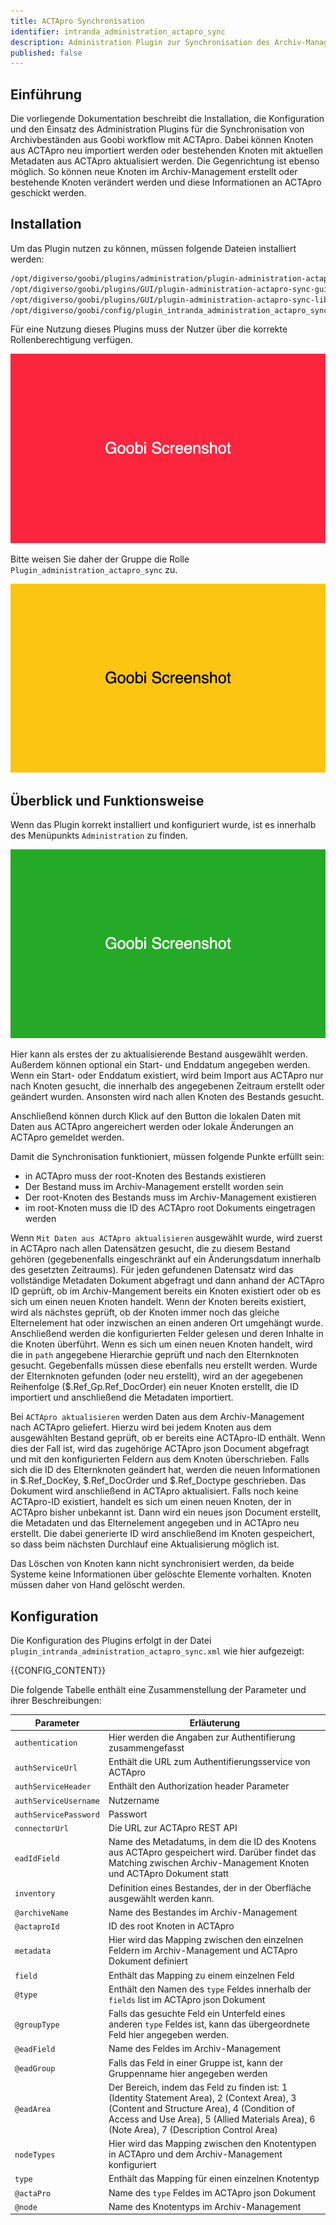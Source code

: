 ```yaml
---
title: ACTApro Synchronisation
identifier: intranda_administration_actapro_sync
description: Administration Plugin zur Synchronisation des Archiv-Managements mit ACTApro
published: false
---
```


## Einführung
Die vorliegende Dokumentation beschreibt die Installation, die Konfiguration und den Einsatz des Administration Plugins für die Synchronisation von Archivbeständen aus Goobi workflow mit ACTApro. Dabei können Knoten aus ACTApro neu importiert werden oder bestehenden Knoten mit aktuellen Metadaten aus ACTApro aktualisiert werden. Die Gegenrichtung ist ebenso möglich. So können neue Knoten im Archiv-Management erstellt oder bestehende Knoten verändert werden und diese Informationen an ACTApro geschickt werden.


## Installation
Um das Plugin nutzen zu können, müssen folgende Dateien installiert werden:

```bash
/opt/digiverso/goobi/plugins/administration/plugin-administration-actapro-sync-base.jar
/opt/digiverso/goobi/plugins/GUI/plugin-administration-actapro-sync-gui.jar
/opt/digiverso/goobi/plugins/GUI/plugin-administration-actapro-sync-lib.jar
/opt/digiverso/goobi/config/plugin_intranda_administration_actapro_sync.xml
```

Für eine Nutzung dieses Plugins muss der Nutzer über die korrekte Rollenberechtigung verfügen.

![Ohne korrekte Berechtigung ist das Plugin nicht nutzbar](screen1_de.png)

Bitte weisen Sie daher der Gruppe die Rolle `Plugin_administration_actapro_sync` zu.

![Korrekt zugewiesene Rolle für die Nutzer](screen2_de.png)


## Überblick und Funktionsweise
Wenn das Plugin korrekt installiert und konfiguriert wurde, ist es innerhalb des Menüpunkts `Administration` zu finden.

![Nutzeroberfläche des Plugins](screen3_de.png)


Hier kann als erstes der zu aktualisierende Bestand ausgewählt werden. Außerdem können optional ein Start- und Enddatum angegeben werden. Wenn ein Start- oder Enddatum existiert, wird beim Import aus ACTApro nur nach Knoten gesucht, die innerhalb des angegebenen Zeitraum erstellt oder geändert wurden. Ansonsten wird nach allen Knoten des Bestands gesucht.

Anschließend können durch Klick auf den Button die lokalen Daten mit Daten aus ACTApro angereichert werden oder lokale Änderungen an ACTApro gemeldet werden.

Damit die Synchronisation funktioniert, müssen folgende Punkte erfüllt sein:

* in ACTApro muss der root-Knoten des Bestands existieren
* Der Bestand muss im Archiv-Management erstellt worden sein
* Der root-Knoten des Bestands muss im Archiv-Management existieren
* im root-Knoten muss die ID des ACTApro root Dokuments eingetragen werden 

Wenn `Mit Daten aus ACTApro aktualisieren` ausgewählt wurde, wird zuerst in ACTApro nach allen Datensätzen gesucht, die zu diesem Bestand gehören (gegebenenfalls eingeschränkt auf ein Änderungsdatum innerhalb des gesetzten Zeitraums). Für jeden gefundenen Datensatz wird das vollständige Metadaten Dokument abgefragt und dann anhand der ACTApro ID geprüft, ob im Archiv-Mangement bereits ein Knoten existiert oder ob es sich um einen neuen Knoten handelt. Wenn der Knoten bereits existiert, wird als nächstes geprüft, ob der Knoten immer noch das gleiche Elternelement hat oder inzwischen an einen anderen Ort umgehängt wurde. Anschließend werden die konfigurierten Felder gelesen und deren Inhalte in die Knoten überführt.
Wenn es sich um einen neuen Knoten handelt, wird die in `path` angegebene Hierarchie geprüft und nach den Elternknoten gesucht. Gegebenfalls müssen diese ebenfalls neu erstellt werden. Wurde der Elternknoten gefunden (oder neu erstellt), wird an der agegebenen Reihenfolge ($.Ref_Gp.Ref_DocOrder) ein neuer Knoten erstellt, die ID importiert und anschließend die Metadaten importiert.

Bei `ACTApro aktualisieren` werden Daten aus dem Archiv-Management nach ACTApro geliefert. Hierzu wird bei jedem Knoten aus dem ausgewählten Bestand geprüft, ob er bereits eine ACTApro-ID enthält. Wenn dies der Fall ist, wird das zugehörige ACTApro json Document abgefragt und mit den konfigurierten Feldern aus dem Knoten überschrieben. Falls sich die ID des Elternknoten geändert hat, werden die neuen Informationen in $.Ref_DocKey, $.Ref_DocOrder und $.Ref_Doctype geschrieben. Das Dokument wird anschließend in ACTApro aktualisiert.
Falls noch keine ACTApro-ID existiert, handelt es sich um einen neuen Knoten, der in ACTApro bisher unbekannt ist. Dann wird ein neues json Document erstellt, die Metadaten und das Elternelement angegeben und in ACTApro neu erstellt. Die dabei generierte ID wird anschließend im Knoten gespeichert, so dass beim nächsten Durchlauf eine Aktualisierung möglich ist. 

Das Löschen von Knoten kann nicht synchronisiert werden, da beide Systeme keine Informationen über gelöschte Elemente vorhalten. Knoten müssen daher von Hand gelöscht werden.

## Konfiguration
Die Konfiguration des Plugins erfolgt in der Datei `plugin_intranda_administration_actapro_sync.xml` wie hier aufgezeigt:

{{CONFIG_CONTENT}}

Die folgende Tabelle enthält eine Zusammenstellung der Parameter und ihrer Beschreibungen:

Parameter               | Erläuterung
------------------------|------------------------------------
`authentication`        | Hier werden die Angaben zur Authentifierung zusammengefasst
`authServiceUrl`        | Enthält die URL zum Authentifierungsservice von ACTApro
`authServiceHeader`     | Enthält den Authorization header Parameter
`authServiceUsername`   | Nutzername
`authServicePassword`   | Passwort
`connectorUrl`          | Die URL zur ACTApro REST API 
`eadIdField`            | Name des Metadatums, in dem die ID des Knotens aus ACTApro gespeichert wird. Darüber findet das Matching zwischen Archiv-Management Knoten und ACTApro Dokument statt
`inventory`             | Definition eines Bestandes, der in der Oberfläche ausgewählt werden kann.
`@archiveName`          | Name des Bestandes im Archiv-Management
`@actaproId`            | ID des root Knoten in ACTApro 
`metadata`              | Hier wird das Mapping zwischen den einzelnen Feldern im Archiv-Management und ACTApro Dokument definiert
`field`                 | Enthält das Mapping zu einem einzelnen Feld
`@type`                 | Enthält den Namen des `type` Feldes innerhalb der `fields` list im ACTApro json Dokument
`@groupType`            | Falls das gesuchte Feld ein Unterfeld eines anderen `type` Feldes ist, kann das übergeordnete Feld hier angegeben werden.
`@eadField`             | Name des Feldes im Archiv-Management
`@eadGroup`             | Falls das Feld in einer Gruppe ist, kann der Gruppenname hier angegeben werden
`@eadArea`              | Der Bereich, indem das Feld zu finden ist: 1 (Identity Statement Area), 2 (Context Area), 3 (Content and Structure Area), 4 (Condition of Access and Use Area), 5 (Allied Materials Area), 6 (Note Area), 7 (Description Control Area)
`nodeTypes`             | Hier wird das Mapping zwischen den Knotentypen in ACTApro und dem Archiv-Management konfiguriert
`type`                  | Enthält das Mapping für einen einzelnen Knotentyp
`@actaPro`              | Name des `type` Feldes im ACTApro json Dokument
`@node`                 | Name des Knotentyps im Archiv-Management



